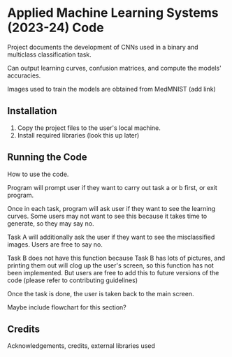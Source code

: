 # Applied Machine Learning Systems (2023-24) Code
Project documents the development of CNNs used in a binary and multiclass classification task.

Can output learning curves, confusion matrices, and compute the models' accuracies.

Images used to train the models are obtained from MedMNIST (add link)

## Installation

1. Copy the project files to the user's local machine.
2. Install required libraries (look this up later)

## Running the Code
How to use the code.

Program will prompt user if they want to carry out task a or b first, or exit program.

Once in each task, program will ask user if they want to see the learning curves. Some users may not want to see this because it takes time to generate, so they may say no.

Task A will additionally ask the user if they want to see the misclassified images. Users are free to say no.

Task B does not have this function because Task B has lots of pictures, and printing them out will clog up the user's screen, so this function has not been implemented. But users are free to add this to future versions of the code (please refer to contributing guidelines)

Once the task is done, the user is taken back to the main screen.

Maybe include flowchart for this section?

## Credits
Acknowledgements, credits, external libraries used
